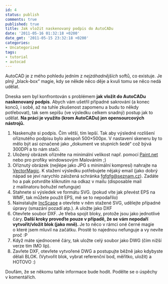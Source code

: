 ```yaml
---
id: 4
status: publish
comments: true
published: true
title: Jak vložit naskenovaný podpis do AutoCADu
date: '2011-05-16 01:32:18 +0200'
date_gmt: '2011-05-15 23:32:18 +0200'
categories:
- Uncategorized
tags:
- tutorial
- autocad
---
```

<p>AutoCAD je z mého pohledu jedním z <em>nejzáhadnějších </em>softů, co existuje. Je plný „black-box“ magie, kdy se někde něco děje a kvuli tomu se něco nedá udělat.</p>
<p>Dneska sem byl konfrontován s problémem <strong>jak vložit do AutoCADu naskenovaný podpis</strong>. Abych vám ušetřil případné sakrování (a konec konců, i sobě, až na tuhle zkušenost zapomenu a budu to někdy potřebovat), tak sem sepíšu (ve výsledku celkem snadný) postup jak to udělat. <strong>Na práci je využito (krom AutoCADu) jen opensourcových nástrojů.</strong></p>
<ol>
<li>Naskenujte si podpis. Čím větší, tím lepší. Tak aby výsledné 	rozlišení oříznutého podpisu bylo alespoň 500×500px. V nastavení 	skeneru by to mělo být asi označené jako „dokument ve stupních šedé“ 	což bývá 300DPI a to nám stačí.</li>
<li>Uložený obrázek ořízněte na minimální velikost např. pomocí <a href="http://www.getpaint.net/" target="_blank">Paint.net</a> nebo pro profíky windowsovým 	Malováním ;)</li>
<li>Oříznutý obrázek (nejlépe jako JPG s minimální kompresí) nahrajte 	na <a href="http://vectormagic.com/online/how_it_works" target="_blank">VectorMagic</a>. 	K stažení výsledku potřebujete nějaký email (jako dobrý nápad se jeví 	narychlo založená schránka <a href="mailto:fgfgfg@seznam.cz" target="_blank">fgfgfg@seznam.cz</a>). Zadáte ho 	a pak potvrdíte kliknutím na odkaz v mailu (disposable mail z mailinatoru 	bohužel nefunguje)</li>
<li>Stahnete si výsledek ve formátu SVG. (pokud víte jak převést EPS na 	WMF, tak můžete použít EPS, mě se to nepodařilo)</li>
<li>Nainstalujte <a href="http://www.inkscape.org/" target="_blank">IncScape</a> a otevřete 	v něm stažené SVG, udělejte případné úpravy (smazání pozadí atp.). 	A uložte jako DXF</li>
<li>Otevřete soubor DXF. Je třeba spojit bloky, protože jsou jako jednotlivé 	čáry.<strong> </strong><strong>Další kroky proveďte pouze v případě, 	že se vám nepodaří vytvořit/vložit blok (jako mně). </strong>Je to něco 	v rámci oné černé magie o které jsem mluvil na začátku. Prostě to 	najednou nefunguje a vy nevíte proč :P</li>
<li>Když máte sjednocené čáry, tak uložte celý soubor jako DWG (čím 	nižší verze tím IMO líp).</li>
<li>Zavřete DXF, otevřete vytvořené DWG a postupujte běžně jako kdybyste 	dělali BLOK. (Vytvořit blok, vybrat referenční bod, měřítko, uložit) a 	HOTOVO :)</li>
</ol>
<p>Doufám, že se někomu tahle informace bude hodit. Podělte se o úspěchy v komentářích.</p>
